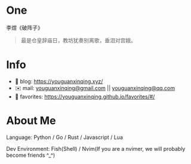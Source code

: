 
# One 
 
  
李煜《破阵子》 
 
>最是仓皇辞庙日，教坊犹奏别离歌，垂泪对宫娥。        
 

# Info

- 📝 blog: https://youguanxinqing.xyz/
- ✉️  mail: youguanxinqing@gmail.com || youguanxinqing@qq.com
- 📙 favorites: https://youguanxinqing.github.io/favorites/#/

# About Me

Language: Python / Go / Rust / Javascript / Lua

Dev Environment: Fish(Shell) / Nvim(If you are a nvimer, we will probably become friends ^_^)
